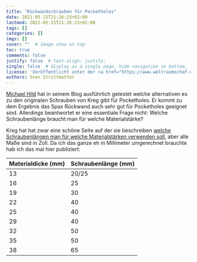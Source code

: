 ```yaml
---
title: "Rückwandschrauben für Pocketholes"
date: 2021-05-15T21:26:23+02:00
lastmod: 2021-05-15T21:26:23+02:00
tags: []
categories: []
imgs: []
cover: ""  # image show on top
toc: true
comments: false
justify: false  # text-align: justify;
single: false  # display as a single page, hide navigation on bottom, like as about page.
license: 'Veröffentlicht unter der <a href="https://www.weltraumschaf.de/the-beer-ware-license.txt">THE BEER-WARE LICENSE</a>.'
authors: Sven Strittmatter
---
```


[Michael Hild][michael-hild] hat in seinem Blog ausführlich getestet welche alternativen es zu den originalen Schrauben von Kreg gibt für Pocketholes. Er kommt zu dem Ergebnis das Spax Rückwand auch sehr gut für Pocketholes geeignet sind. Allerdings beantwortet er eine essentiale Frage nicht: Welche Schraubenlänge braucht man für welche Materialstärke?

Kreg hat hat zwar eine schöne Seite auf der sie beschreiben [welche Schraubenlängen man für welche Materialstärken verwenden soll][kreg-screw], aber alle Maße sind in Zoll. Da ich das ganze eh in Millimeter umgerechnet brauchte hab ich das mal hier publiziert:

| Materialdicke (mm) | Schraubenlänge (mm) |
|--------------------|---------------------|
| 13                 | 20/25               |
| 16                 | 25                  |
| 19                 | 30                  |
| 22                 | 40                  |
| 25                 | 40                  |
| 29                 | 40                  |
| 32                 | 50                  |
| 35                 | 50                  |
| 38                 | 65                  |

[michael-hild]: https://michael-hild.blogspot.com/2015/01/tipp-alternative-pocket-hole-schrauben.html
[kreg-screw]:   https://learn.kregtool.com/learn/how-to-select-right-pocket-hole-screw/
